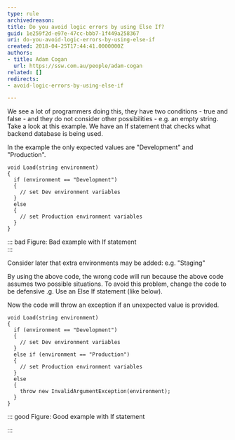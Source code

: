 ```yaml
---
type: rule
archivedreason: 
title: Do you avoid logic errors by using Else If?
guid: 1e259f2d-e97e-47cc-bbb7-1f449a258367
uri: do-you-avoid-logic-errors-by-using-else-if
created: 2018-04-25T17:44:41.0000000Z
authors:
- title: Adam Cogan
  url: https://ssw.com.au/people/adam-cogan
related: []
redirects:
- avoid-logic-errors-by-using-else-if

---
```


We see a lot of programmers doing this, they have two conditions - true and false - and they do not consider other possibilities - e.g. an empty string. Take a look at this example. We have an If statement that checks what backend database is being used.

<!--endintro-->

In the example the only expected values are "Development" and "Production".



```
void Load(string environment)
{
  if (environment == "Development")
  {
    // set Dev environment variables
  }
  else
  {
    // set Production environment variables	
  }
}
```



::: bad
Figure: Bad example with If statement  
:::

Consider later that extra environments may be added: e.g. "Staging"

By using the above code, the wrong code will run because the above code assumes two possible situations. To avoid this problem, change the code to be defensive .g. Use an Else If statement (like below).

Now the code will throw an exception if an unexpected value is provided.



```
void Load(string environment)
{
  if (environment == "Development")
  {
    // set Dev environment variables
  }
  else if (environment == "Production")
  {
    // set Production environment variables	
  }
  else
  {
    throw new InvalidArgumentException(environment); 
  }
}
```



::: good
Figure: Good example with If statement

:::
